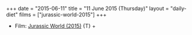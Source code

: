 +++
date = "2015-06-11"
title = "11 June 2015 (Thursday)"
layout = "daily-diet"
films = ["jurassic-world-2015"]
+++

<ul>
<li class="entry Film">Film: <a href="/films/jurassic-world-2015">Jurassic World (2015)</a> {T} +</li>
</ul>